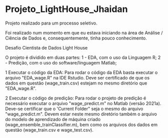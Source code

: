 # Projeto_LightHouse_Jhaidan

Projeto realizado para um processo seletivo.

Foi realizado num momento em que eu estava iniciando na área de Análise / Ciência de Dados e, consequentemente, tinha pouco conhecimento.

Desafio Cientista de Dados Light House

O projeto é dividido em duas partes:
1 - EDA, com o uso da Linguagem R;
2 - Predição, com o uso do software/linguagem Matlab;

1 Executar o código da EDA:
Para rodar o código da EDA basta executar o arquivo "EDA_wage.R"
na IDE Rstudio. Deve ser certificado de que os dados em questão
(wage_train.csv) estejam no mesmo diretório que "EDA_wage.R".

2 Executar o código de predição:
Para rodar o projeto de predição é necessário executar o arquivo
"wage_predict.m" no Matlab (versão 2021a). Deve-se certificar que o 'Current 
Folder" seja o mesmo do arquivo "wage_predict.m". Devem
estar neste mesmo diretório também o arquivo do modelo de 
aprendizado de máquina criado (wage_ensemble_trainClassifier.m), 
bem como os arquivos dos dados em questão (wage_train.csv 
e wage_test.csv).
